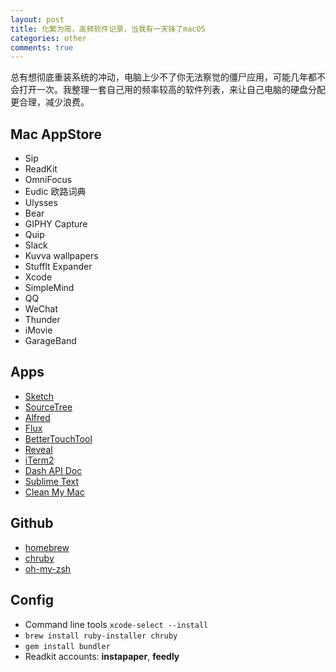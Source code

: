 ```yaml
---
layout: post
title: 化繁为简，高频软件记录，当我有一天抹了macOS
categories: other
comments: true
---
```


总有想彻底重装系统的冲动，电脑上少不了你无法察觉的僵尸应用，可能几年都不会打开一次。我整理一套自己用的频率较高的软件列表，来让自己电脑的硬盘分配更合理，减少浪费。

<!-- more -->

## Mac AppStore
* Sip
* ReadKit
* OmniFocus
* Eudic 欧路词典
* Ulysses
* Bear
* GIPHY Capture
* Quip
* Slack
* Kuvva wallpapers
* Stufflt Expander
* Xcode
* SimpleMind
* QQ
* WeChat
* Thunder
* iMovie
* GarageBand

## Apps
* [Sketch](https://www.sketchapp.com)
* [SourceTree](https://www.sourcetreeapp.com)
* [Alfred](https://www.alfredapp.com)
* [Flux](https://justgetflux.com)
* [BetterTouchTool](https://justgetflux.com)
* [Reveal](https://justgetflux.com)
* [iTerm2](https://www.iterm2.com)
* [Dash API Doc](https://kapeli.com/dash)
* [Sublime Text](http://www.sublimetext.com)
* [Clean My Mac](http://macpaw.com/cleanmymac)

## Github
* [homebrew](https://github.com/Homebrew/legacy-homebrew)
* [chruby](https://github.com/postmodern/chruby)
* [oh-my-zsh](https://github.com/robbyrussell/oh-my-zsh)

## Config
* Command line tools `xcode-select --install`
* `brew install ruby-installer chruby`
* `gem install bundler`
* Readkit accounts: **instapaper**, **feedly**

